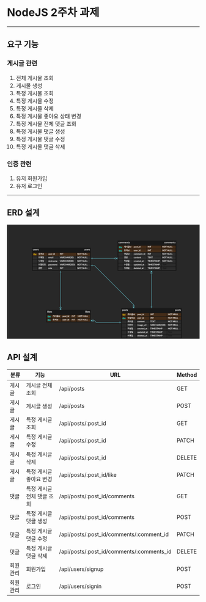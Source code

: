 # NodeJS 2주차 과제
<hr />

## 요구 기능
### 게시글 관련
1. 전체 게시물 조회
2. 게시물 생성
3. 특정 게시물 조회
4. 특정 게시물 수정
5. 특정 게시물 삭제
6. 특정 게시물 좋아요 상태 변경
7. 특정 게시물 전체 댓글 조회
8. 특정 게시물 댓글 생성
9. 특정 게시물 댓글 수정
10. 특정 게시물 댓글 삭제

### 인증 관련
1. 유저 회원가입
2. 유저 로그인
<hr />

## ERD 설계
![설계도](./assets/NodeJS-Week2%20(3).png)

## API 설계

분류|기능|URL|Method|
---|---|---|---|
게시글|게시글 전체 조회|/api/posts|GET|
게시글|게시글 생성|/api/posts|POST|
게시글|특정 게시글 조회|/api/posts/:post_id|GET|
게시글|특정 게시글 수정|/api/posts/:post_id|PATCH|
게시글|특정 게시글 삭제|/api/posts/:post_id|DELETE|
게시글|특정 게시글 좋아요 변경|/api/posts/:post_id/like|PATCH|
댓글|특정 게시글 전체 댓글 조회|/api/posts/:post_id/comments|GET|
댓글|특정 게시글 댓글 생성|/api/posts/:post_id/comments|POST|
댓글|특정 게시글 댓글 수정|/api/posts/:post_id/comments/:comment_id|PATCH|
댓글|특정 게시글 댓글 삭제|/api/posts/:post_id/comments/:comments_id|DELETE|
회원관리|회원가입|/api/users/signup|POST|
회원관리| 로그인 |/api/users/signin|POST|
